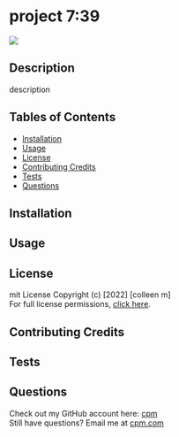 
  # project 7:39
  <a href="#license"><img src="https://img.shields.io/badge/license-mit-informational"></img></a>

  ## Description
  description

  ## Tables of Contents
  - <a href="#installation">Installation</a>
  - <a href="#usage">Usage</a>
  - <a href="#license">License</a>
  - <a href="#contributing-credits">Contributing Credits</a>
  - <a href="#tests">Tests</a>
  - <a href="#questions">Questions</a>

  ## Installation
  

  ## Usage
  

  ## License
  mit License
  Copyright (c) [2022] [colleen m] <br>
  For full license permissions, <a href="https://choosealicense.com/licenses/mit">click here</a>.

  ## Contributing Credits
  

  ## Tests
  

  ## Questions
  Check out my GitHub account here: <a href="https://github.com/cpm">cpm</a><br>
  Still have questions? Email me at <a href="mailto:cpm.com">cpm.com</a>
